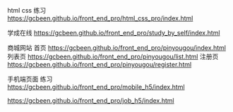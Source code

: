 html css 练习
https://gcbeen.github.io/front_end_pro/html_css_pro/index.html

学成在线
https://gcbeen.github.io/front_end_pro/study_by_self/index.html

商城网站
首页
https://gcbeen.github.io/front_end_pro/pinyougou/index.html
列表页
https://gcbeen.github.io/front_end_pro/pinyougou/list.html
注册页
https://gcbeen.github.io/front_end_pro/pinyougou/register.html



手机端页面 练习
https://gcbeen.github.io/front_end_pro/mobile_h5/index.html



https://gcbeen.github.io/front_end_pro/job_h5/index.html




